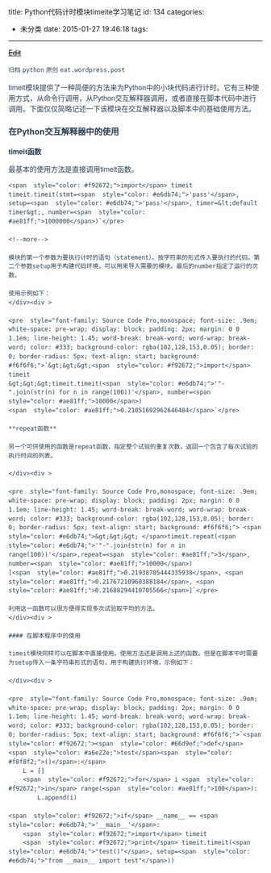 title: Python代码计时模块timeite学习笔记
id: 134
categories:
  - 未分类
date: 2015-01-27 19:46:18
tags:
---

<del style="position:relative;display:block">[Edit](http://maxiang.info/#/?provider=evernote_int&amp;guid=25467de9-8069-4f72-a649-140f2bab8afe)</del><div  style="line-height: 1.5; color: #2c3f51; font-family: Helvetica Neue, Arial, Hiragino Sans GB, STHeiti, Microsoft YaHei, WenQuanYi Micro Hei, SimSun, Song, sans-serif;">
                        <div ></div>
                    <div >

`归档` `python` `原创` `eat.wordpress.post` 
</div><div >

timeit模块提供了一种简便的方法来为Python中的小块代码进行计时。它有三种使用方式，从命令行调用，从Python交互解释器调用，或者直接在脚本代码中进行调用。下面仅仅简略记述一下该模块在交互解释器以及脚本中的基础使用方法。
</div><div >

### 在Python交互解释器中的使用

**timeit函数** 

最基本的使用方法是直接调用timeit函数。
</div><div >

    <span  style="color: #f92672;">import</span> timeit
    timeit.timeit(stmt=<span  style="color: #e6db74;">'pass'</span>, setup=<span  style="color: #e6db74;">'pass'</span>, timer=&lt;default timer&gt;, number=<span  style="color: #ae81ff;">1000000</span>)`</pre>

    <!--more--> 

    模块的第一个参数为要执行计时的语句（statement）。按字符串的形式传入要执行的代码。第二个参数setup用于构建代码环境，可以用来导入需要的模块。最后的number指定了运行的次数。

    使用示例如下：
    </div><div >

    <pre  style="font-family: Source Code Pro,monospace; font-size: .9em; white-space: pre-wrap; display: block; padding: 2px; margin: 0 0 1.1em; line-height: 1.45; word-break: break-word; word-wrap: break-word; color: #333; background-color: rgba(102,128,153,0.05); border: 0; border-radius: 5px; text-align: start; background: #f6f6f6;">`&gt;&gt;&gt;<span  style="color: #f92672;">import</span> timeit
    &gt;&gt;&gt;timeit.timeit(<span  style="color: #e6db74;">'"-".join(str(n) for n in range(100))'</span>, number=<span  style="color: #ae81ff;">10000</span>)
    <span  style="color: #ae81ff;">0.21051692962646484</span>`</pre>

    **repeat函数** 

    另一个可供使用的函数是repeat函数，指定整个试验的重复次数，返回一个包含了每次试验的执行时间的列表。

    </div><div >

    <pre  style="font-family: Source Code Pro,monospace; font-size: .9em; white-space: pre-wrap; display: block; padding: 2px; margin: 0 0 1.1em; line-height: 1.45; word-break: break-word; word-wrap: break-word; color: #333; background-color: rgba(102,128,153,0.05); border: 0; border-radius: 5px; text-align: start; background: #f6f6f6;">`<span  style="color: #e6db74;">&gt;&gt;&gt; </span>timeit.repeat(<span  style="color: #e6db74;">'"-".join(str(n) for n in range(100))'</span>,repeat=<span  style="color: #ae81ff;">3</span>, number=<span  style="color: #ae81ff;">10000</span>)
    [<span  style="color: #ae81ff;">0.21938705444335938</span>, <span  style="color: #ae81ff;">0.21767210960388184</span>, <span  style="color: #ae81ff;">0.21688294410705566</span>]`</pre>

    利用这一函数可以很方便得实现多次试验取平均的方法。
    </div><div >

    #### 在脚本程序中的使用

    timeit模块同样可以在脚本中直接使用。使用方法还是调用上述的函数。但是在脚本中时需要为setup传入一条字符串形式的语句，用于构建执行环境，示例如下：

    </div><div >

    <pre  style="font-family: Source Code Pro,monospace; font-size: .9em; white-space: pre-wrap; display: block; padding: 2px; margin: 0 0 1.1em; line-height: 1.45; word-break: break-word; word-wrap: break-word; color: #333; background-color: rgba(102,128,153,0.05); border: 0; border-radius: 5px; text-align: start; background: #f6f6f6;">`<span  style="color: #f92672;"><span  style="color: #66d9ef;">def</span> <span  style="color: #a6e22e;">test</span><span  style="color: #f8f8f2;">()</span>:</span>
        L = []
        <span  style="color: #f92672;">for</span> i <span  style="color: #f92672;">in</span> range(<span  style="color: #ae81ff;">100</span>):
            L.append(i)

    <span  style="color: #f92672;">if</span> __name__ == <span  style="color: #e6db74;">'__main__'</span>:
        <span  style="color: #f92672;">import</span> timeit
        <span  style="color: #f92672;">print</span> timeit.timeit(<span  style="color: #e6db74;">"test()"</span>, setup=<span  style="color: #e6db74;">"from __main__ import test"</span>))
</div><div ></div></div><center style='display:none'>@%28%u5F52%u6863%29%5Bpython%7C%u539F%u521B%7Ceat.wordpress.post%5D%0A%23Python%u4EE3%u7801%u8BA1%u65F6%u6A21%u5757timeite%u5B66%u4E60%u7B14%u8BB0%0Atimeit%u6A21%u5757%u63D0%u4F9B%u4E86%u4E00%u79CD%u7B80%u4FBF%u7684%u65B9%u6CD5%u6765%u4E3APython%u4E2D%u7684%u5C0F%u5757%u4EE3%u7801%u8FDB%u884C%u8BA1%u65F6%u3002%u5B83%u6709%u4E09%u79CD%u4F7F%u7528%u65B9%u5F0F%uFF0C%u4ECE%u547D%u4EE4%u884C%u8C03%u7528%uFF0C%u4ECEPython%u4EA4%u4E92%u89E3%u91CA%u5668%u8C03%u7528%uFF0C%u6216%u8005%u76F4%u63A5%u5728%u811A%u672C%u4EE3%u7801%u4E2D%u8FDB%u884C%u8C03%u7528%u3002%u4E0B%u9762%u4EC5%u4EC5%u7B80%u7565%u8BB0%u8FF0%u4E00%u4E0B%u8BE5%u6A21%u5757%u5728%u4EA4%u4E92%u89E3%u91CA%u5668%u4EE5%u53CA%u811A%u672C%u4E2D%u7684%u57FA%u7840%u4F7F%u7528%u65B9%u6CD5%u3002%0A%0A%23%23%23%20%u5728Python%u4EA4%u4E92%u89E3%u91CA%u5668%u4E2D%u7684%u4F7F%u7528%0A**timeit%u51FD%u6570**%0A%u6700%u57FA%u672C%u7684%u4F7F%u7528%u65B9%u6CD5%u662F%u76F4%u63A5%u8C03%u7528timeit%u51FD%u6570%u3002%0A%60%60%60python%0Aimport%20timeit%0Atimeit.timeit%28stmt%3D%27pass%27%2C%20setup%3D%27pass%27%2C%20timer%3D%3Cdefault%20timer%3E%2C%20number%3D1000000%29%0A%60%60%60%0A%3C%21--more--%3E%0A%u6A21%u5757%u7684%u7B2C%u4E00%u4E2A%u53C2%u6570%u4E3A%u8981%u6267%u884C%u8BA1%u65F6%u7684%u8BED%u53E5%uFF08statement%uFF09%u3002%u6309%u5B57%u7B26%u4E32%u7684%u5F62%u5F0F%u4F20%u5165%u8981%u6267%u884C%u7684%u4EE3%u7801%u3002%u7B2C%u4E8C%u4E2A%u53C2%u6570setup%u7528%u4E8E%u6784%u5EFA%u4EE3%u7801%u73AF%u5883%uFF0C%u53EF%u4EE5%u7528%u6765%u5BFC%u5165%u9700%u8981%u7684%u6A21%u5757%u3002%u6700%u540E%u7684number%u6307%u5B9A%u4E86%u8FD0%u884C%u7684%u6B21%u6570%u3002%0A%0A%u4F7F%u7528%u793A%u4F8B%u5982%u4E0B%uFF1A%0A%60%60%60python%0A%3E%3E%3Eimport%20timeit%0A%3E%3E%3Etimeit.timeit%28%27%22-%22.join%28str%28n%29%20for%20n%20in%20range%28100%29%29%27%2C%20number%3D10000%29%0A0.21051692962646484%0A%60%60%60%0A**repeat%u51FD%u6570**%0A%u53E6%u4E00%u4E2A%u53EF%u4F9B%u4F7F%u7528%u7684%u51FD%u6570%u662Frepeat%u51FD%u6570%uFF0C%u6307%u5B9A%u6574%u4E2A%u8BD5%u9A8C%u7684%u91CD%u590D%u6B21%u6570%uFF0C%u8FD4%u56DE%u4E00%u4E2A%u5305%u542B%u4E86%u6BCF%u6B21%u8BD5%u9A8C%u7684%u6267%u884C%u65F6%u95F4%u7684%u5217%u8868%u3002%0A%60%60%60python%0A%3E%3E%3E%20timeit.repeat%28%27%22-%22.join%28str%28n%29%20for%20n%20in%20range%28100%29%29%27%2Crepeat%3D3%2C%20number%3D10000%29%0A%5B0.21938705444335938%2C%200.21767210960388184%2C%200.21688294410705566%5D%0A%60%60%60%0A%u5229%u7528%u8FD9%u4E00%u51FD%u6570%u53EF%u4EE5%u5F88%u65B9%u4FBF%u5F97%u5B9E%u73B0%u591A%u6B21%u8BD5%u9A8C%u53D6%u5E73%u5747%u7684%u65B9%u6CD5%u3002%0A%0A%23%23%23%23%20%u5728%u811A%u672C%u7A0B%u5E8F%u4E2D%u7684%u4F7F%u7528%0Atimeit%u6A21%u5757%u540C%u6837%u53EF%u4EE5%u5728%u811A%u672C%u4E2D%u76F4%u63A5%u4F7F%u7528%u3002%u4F7F%u7528%u65B9%u6CD5%u8FD8%u662F%u8C03%u7528%u4E0A%u8FF0%u7684%u51FD%u6570%u3002%u4F46%u662F%u5728%u811A%u672C%u4E2D%u65F6%u9700%u8981%u4E3Asetup%u4F20%u5165%u4E00%u6761%u5B57%u7B26%u4E32%u5F62%u5F0F%u7684%u8BED%u53E5%uFF0C%u7528%u4E8E%u6784%u5EFA%u6267%u884C%u73AF%u5883%uFF0C%u793A%u4F8B%u5982%u4E0B%uFF1A%0A%0A%60%60%60python%0Adef%20test%28%29%3A%0A%09L%20%3D%20%5B%5D%0A%09for%20i%20in%20range%28100%29%3A%0A%09%09L.append%28i%29%0A%0Aif%20__name__%20%3D%3D%20%27__main__%27%3A%0A%09import%20timeit%0A%09print%20timeit.timeit%28%22test%28%29%22%2C%20setup%3D%22from%20__main__%20import%20test%22%29%29%0A%60%60%60%0A</center>